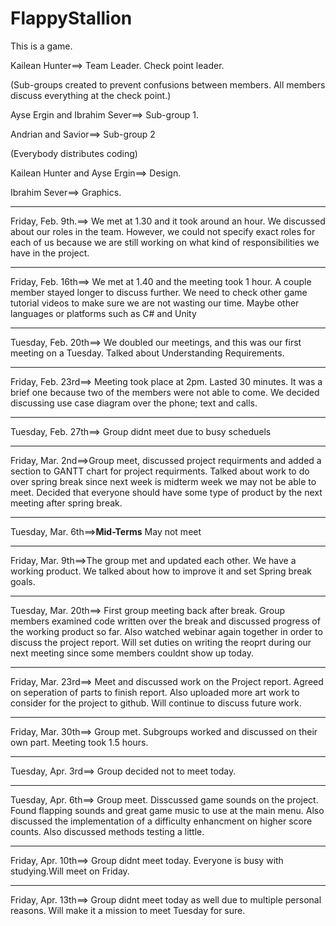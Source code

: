 # FlappyStallion
This is a game.

Kailean Hunter==> Team Leader. Check point leader.

(Sub-groups created to prevent confusions between members. All members discuss everything at the check point.)

Ayse Ergin and Ibrahim Sever==> Sub-group 1. 

Andrian and Savior==> Sub-group 2

(Everybody distributes coding)

Kailean Hunter and Ayse Ergin==> Design.

Ibrahim Sever==> Graphics.
______________________________________________________________________________________________________________________________________
Friday, Feb. 9th.==> We met at 1.30 and it took around an hour. We discussed about our roles in the team. However, we could not specify exact roles for each of us because we are still working on what kind of responsibilities we have in the project.
______________________________________________________________________________________________________________________________________
Friday, Feb. 16th==> We met at 1.40 and the meeting took 1 hour. A couple member stayed longer to discuss further. We need to check other game tutorial videos to make sure we are not wasting our time. Maybe other languages or platforms such as C# and Unity
______________________________________________________________________________________________________________________________________
Tuesday, Feb. 20th==> We doubled our meetings, and this was our first meeting on a Tuesday. Talked about Understanding Requirements.
______________________________________________________________________________________________________________________________________
Friday, Feb. 23rd==> Meeting took place at 2pm. Lasted 30 minutes. It was a brief one because two of the members were not able to come. We decided discussing use case diagram over the phone; text and calls.
______________________________________________________________________________________________________________________________________
Tuesday, Feb. 27th==> Group didnt meet due to busy scheduels
______________________________________________________________________________________________________________________________________
Friday, Mar. 2nd==>Group meet, discussed project requirments and added a section to GANTT chart for project requirments. Talked about work to do over spring break since next week is midterm week we may not be able to meet. Decided that everyone should have some type of product by the next meeting after spring break.
______________________________________________________________________________________________________________________________________
Tuesday, Mar. 6th==>**Mid-Terms** May not meet
______________________________________________________________________________________________________________________________________
Friday, Mar. 9th==>The group met and updated each other. We have a working product. We talked about how to improve it and set Spring break goals.
______________________________________________________________________________________________________________________________________
Tuesday, Mar. 20th==> First group meeting back after break. Group members examined code written over the break and discussed progress of the working product so far. Also watched webinar again together in order to discuss the project report. Will set duties on writing the reoprt during our next meeting since some members couldnt show up today. 
______________________________________________________________________________________________________________________________________
Friday, Mar. 23rd==> Meet and discussed work on the Project report. Agreed on seperation of parts to finish report. Also uploaded more art work to consider for the project to github. Will continue to discuss future work.
______________________________________________________________________________________________________________________________________
Friday, Mar. 30th==> Group met. Subgroups worked and discussed on their own part. Meeting took 1.5 hours.
______________________________________________________________________________________________________________________________________
Tuesday, Apr. 3rd==> Group decided not to meet today.
______________________________________________________________________________________________________________________________________
Tuesday, Apr. 6th==> Group meet. Disscussed game sounds on the project. Found flapping sounds and great game music to use at the main menu. Also discussed the implementation of a difficulty enhancment on higher score counts. Also discussed methods testing a little. 
______________________________________________________________________________________________________________________________________
Friday, Apr. 10th==> Group didnt meet today. Everyone is busy with studying.Will meet on Friday.
______________________________________________________________________________________________________________________________________
Friday, Apr. 13th==> Group didnt meet today as well due to multiple personal reasons. Will make it a mission to meet Tuesday for sure.
